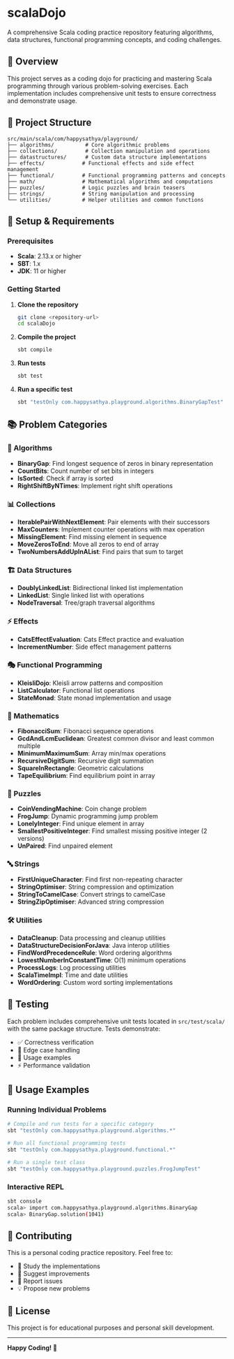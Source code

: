 # scalaDojo

A comprehensive Scala coding practice repository featuring algorithms, data structures, functional programming concepts, and coding challenges.

## 🎯 Overview

This project serves as a coding dojo for practicing and mastering Scala programming through various problem-solving exercises. Each implementation includes comprehensive unit tests to ensure correctness and demonstrate usage.

## 📁 Project Structure

```
src/main/scala/com/happysathya/playground/
├── algorithms/          # Core algorithmic problems
├── collections/         # Collection manipulation and operations
├── datastructures/      # Custom data structure implementations
├── effects/            # Functional effects and side effect management
├── functional/         # Functional programming patterns and concepts
├── math/               # Mathematical algorithms and computations
├── puzzles/            # Logic puzzles and brain teasers
├── strings/            # String manipulation and processing
└── utilities/          # Helper utilities and common functions
```

## 🔧 Setup & Requirements

### Prerequisites
- **Scala**: 2.13.x or higher
- **SBT**: 1.x
- **JDK**: 11 or higher

### Getting Started

1. **Clone the repository**
   ```bash
   git clone <repository-url>
   cd scalaDojo
   ```

2. **Compile the project**
   ```bash
   sbt compile
   ```

3. **Run tests**
   ```bash
   sbt test
   ```

4. **Run a specific test**
   ```bash
   sbt "testOnly com.happysathya.playground.algorithms.BinaryGapTest"
   ```

## 📚 Problem Categories

### 🧮 Algorithms
- **BinaryGap**: Find longest sequence of zeros in binary representation
- **CountBits**: Count number of set bits in integers
- **IsSorted**: Check if array is sorted
- **RightShiftByNTimes**: Implement right shift operations

### 📊 Collections
- **IterablePairWithNextElement**: Pair elements with their successors
- **MaxCounters**: Implement counter operations with max operation
- **MissingElement**: Find missing element in sequence
- **MoveZerosToEnd**: Move all zeros to end of array
- **TwoNumbersAddUpInAList**: Find pairs that sum to target

### 🏗️ Data Structures
- **DoublyLinkedList**: Bidirectional linked list implementation
- **LinkedList**: Single linked list with operations
- **NodeTraversal**: Tree/graph traversal algorithms

### ⚡ Effects
- **CatsEffectEvaluation**: Cats Effect practice and evaluation
- **IncrementNumber**: Side effect management patterns

### 🎭 Functional Programming
- **KleisliDojo**: Kleisli arrow patterns and composition
- **ListCalculator**: Functional list operations
- **StateMonad**: State monad implementation and usage

### 🧮 Mathematics
- **FibonacciSum**: Fibonacci sequence operations
- **GcdAndLcmEuclidean**: Greatest common divisor and least common multiple
- **MinimumMaximumSum**: Array min/max operations
- **RecursiveDigitSum**: Recursive digit summation
- **SquareInRectangle**: Geometric calculations
- **TapeEquilibrium**: Find equilibrium point in array

### 🧩 Puzzles
- **CoinVendingMachine**: Coin change problem
- **FrogJump**: Dynamic programming jump problem
- **LonelyInteger**: Find unique element in array
- **SmallestPositiveInteger**: Find smallest missing positive integer (2 versions)
- **UnPaired**: Find unpaired element

### 🔤 Strings
- **FirstUniqueCharacter**: Find first non-repeating character
- **StringOptimiser**: String compression and optimization
- **StringToCamelCase**: Convert strings to camelCase
- **StringZipOptimiser**: Advanced string compression

### 🛠️ Utilities
- **DataCleanup**: Data processing and cleanup utilities
- **DataStructureDecisionForJava**: Java interop utilities
- **FindWordPrecedenceRule**: Word ordering algorithms
- **LowestNumberInConstantTime**: O(1) minimum operations
- **ProcessLogs**: Log processing utilities
- **ScalaTimeImpl**: Time and date utilities
- **WordOrdering**: Custom word sorting implementations

## 🧪 Testing

Each problem includes comprehensive unit tests located in `src/test/scala/` with the same package structure. Tests demonstrate:
- ✅ Correctness verification
- 🎯 Edge case handling
- 📝 Usage examples
- ⚡ Performance validation

## 🚀 Usage Examples

### Running Individual Problems
```bash
# Compile and run tests for a specific category
sbt "testOnly com.happysathya.playground.algorithms.*"

# Run all functional programming tests
sbt "testOnly com.happysathya.playground.functional.*"

# Run a single test class
sbt "testOnly com.happysathya.playground.puzzles.FrogJumpTest"
```

### Interactive REPL
```bash
sbt console
scala> import com.happysathya.playground.algorithms.BinaryGap
scala> BinaryGap.solution(1041)
```

## 🤝 Contributing

This is a personal coding practice repository. Feel free to:
- 📖 Study the implementations
- 🔄 Suggest improvements
- 🐛 Report issues
- 💡 Propose new problems

## 📝 License

This project is for educational purposes and personal skill development.

---

**Happy Coding! 🎉**
